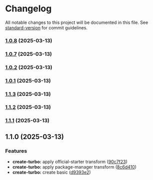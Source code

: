 # Changelog

All notable changes to this project will be documented in this file. See [standard-version](https://github.com/conventional-changelog/standard-version) for commit guidelines.

### [1.0.8](https://github.com/slavahatnuke/typex-research/compare/v1.0.7...v1.0.8) (2025-03-13)

### [1.0.7](https://github.com/slavahatnuke/typex-research/compare/v1.0.2...v1.0.7) (2025-03-13)

### [1.0.2](https://github.com/slavahatnuke/typex-research/compare/v1.0.1...v1.0.2) (2025-03-13)

### [1.0.1](https://github.com/slavahatnuke/typex-research/compare/v1.1.3...v1.0.1) (2025-03-13)

### [1.1.3](https://github.com/slavahatnuke/typex-research/compare/v1.1.2...v1.1.3) (2025-03-13)

### [1.1.2](https://github.com/slavahatnuke/typex-research/compare/v1.1.1...v1.1.2) (2025-03-13)

### [1.1.1](https://github.com/slavahatnuke/typex-research/compare/v1.1.0...v1.1.1) (2025-03-13)

## 1.1.0 (2025-03-13)


### Features

* **create-turbo:** apply official-starter transform ([90c7f23](https://github.com/slavahatnuke/typex-research/commit/90c7f235014f6a250c29126dad265dd578b1f125))
* **create-turbo:** apply package-manager transform ([8c6d410](https://github.com/slavahatnuke/typex-research/commit/8c6d410a2485d4f53b09803e5549cc7a8d66016e))
* **create-turbo:** create basic ([d9393e2](https://github.com/slavahatnuke/typex-research/commit/d9393e204d851815337a7215bdc3f0630c2247a8))

